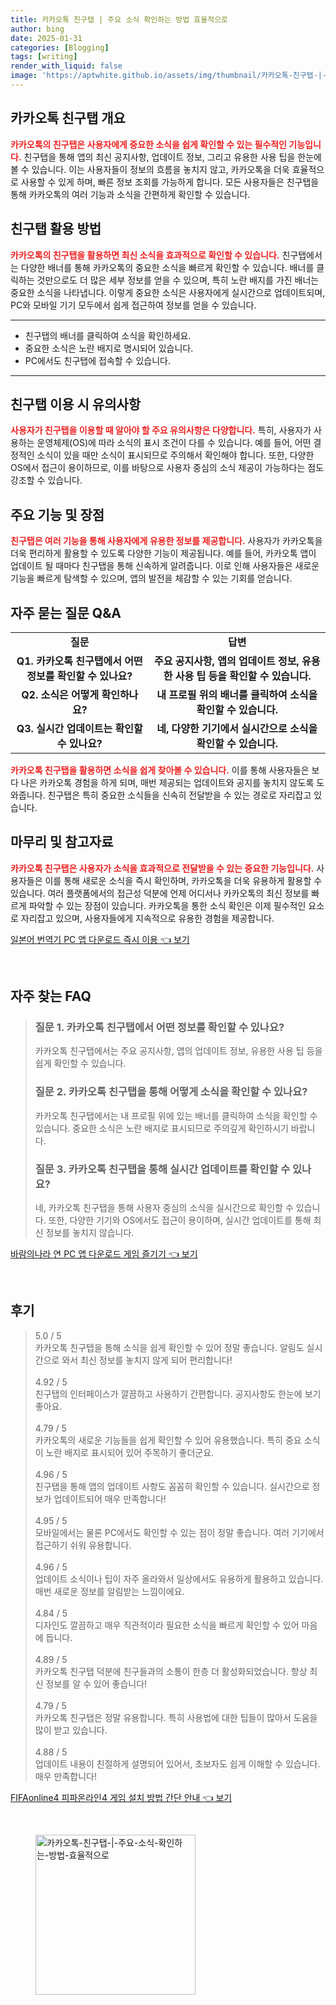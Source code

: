 ```yaml
---
title: 카카오톡 친구탭 | 주요 소식 확인하는 방법 효율적으로
author: bing
date: 2025-01-31
categories: [Blogging]
tags: [writing]
render_with_liquid: false
image: 'https://aptwhite.github.io/assets/img/thumbnail/카카오톡-친구탭-|-주요-소식-확인하는-방법-효율적으로.webp'
---
```



<h2 id='카카오톡 친구탭 개요'>카카오톡 친구탭 개요</h2>

<p><b><span style="color: #ee2323;">카카오톡의 친구탭은 사용자에게 중요한 소식을 쉽게 확인할 수 있는 필수적인 기능입니다.</span></b> 친구탭을 통해 앱의 최신 공지사항, 업데이트 정보, 그리고 유용한 사용 팁을 한눈에 볼 수 있습니다. 이는 사용자들이 정보의 흐름을 놓치지 않고, 카카오톡을 더욱 효율적으로 사용할 수 있게 하며, 빠른 정보 조회를 가능하게 합니다. 모든 사용자들은 친구탭을 통해 카카오톡의 여러 기능과 소식을 간편하게 확인할 수 있습니다.</p>

<h2 id='친구탭 활용 방법'>친구탭 활용 방법</h2>

<p><b><span style="color: #ee2323;">카카오톡의 친구탭을 활용하면 최신 소식을 효과적으로 확인할 수 있습니다.</span></b> 친구탭에서는 다양한 배너를 통해 카카오톡의 중요한 소식을 빠르게 확인할 수 있습니다. 배너를 클릭하는 것만으로도 더 많은 세부 정보를 얻을 수 있으며, 특히 노란 배지를 가진 배너는 중요한 소식을 나타냅니다. 이렇게 중요한 소식은 사용자에게 실시간으로 업데이트되며, PC와 모바일 기기 모두에서 쉽게 접근하여 정보를 얻을 수 있습니다.</p>

<hr />

<ul>
    <li>친구탭의 배너를 클릭하여 소식을 확인하세요.</li>
    <li>중요한 소식은 노란 배지로 명시되어 있습니다.</li>
    <li>PC에서도 친구탭에 접속할 수 있습니다.</li>
</ul>

<hr />

<h2 id='친구탭 이용 시 유의사항'>친구탭 이용 시 유의사항</h2>

<p><b><span style="color: #ee2323;">사용자가 친구탭을 이용할 때 알아야 할 주요 유의사항은 다양합니다.</span></b> 특히, 사용자가 사용하는 운영체제(OS)에 따라 소식의 표시 조건이 다를 수 있습니다. 예를 들어, 어떤 결정적인 소식이 있을 때만 소식이 표시되므로 주의해서 확인해야 합니다. 또한, 다양한 OS에서 접근이 용이하므로, 이를 바탕으로 사용자 중심의 소식 제공이 가능하다는 점도 강조할 수 있습니다.</p>

<h2 id='주요 기능 및 장점'>주요 기능 및 장점</h2>

<p><b><span style="color: #ee2323;">친구탭은 여러 기능을 통해 사용자에게 유용한 정보를 제공합니다.</span></b> 사용자가 카카오톡을 더욱 편리하게 활용할 수 있도록 다양한 기능이 제공됩니다. 예를 들어, 카카오톡 앱이 업데이트 될 때마다 친구탭을 통해 신속하게 알려줍니다. 이로 인해 사용자들은 새로운 기능을 빠르게 탐색할 수 있으며, 앱의 발전을 체감할 수 있는 기회를 얻습니다.</p>

<h2 id='자주 묻는 질문 Q&A'>자주 묻는 질문 Q&A</h2>

<table>
    <tr>
        <td style="text-align: center; height: 17px;"><b>질문</b></td>
        <td style="text-align: center; height: 17px;"><b>답변</b></td>
    </tr>
    <tr>
        <td style="text-align: center; height: 17px;"><b>Q1. 카카오톡 친구탭에서 어떤 정보를 확인할 수 있나요?</b></td>
        <td style="text-align: center; height: 17px;"><b>주요 공지사항, 앱의 업데이트 정보, 유용한 사용 팁 등을 확인할 수 있습니다.</b></td>
    </tr>
    <tr>
        <td style="text-align: center; height: 17px;"><b>Q2. 소식은 어떻게 확인하나요?</b></td>
        <td style="text-align: center; height: 17px;"><b>내 프로필 위의 배너를 클릭하여 소식을 확인할 수 있습니다.</b></td>
    </tr>
    <tr>
        <td style="text-align: center; height: 17px;"><b>Q3. 실시간 업데이트는 확인할 수 있나요?</b></td>
        <td style="text-align: center; height: 17px;"><b>네, 다양한 기기에서 실시간으로 소식을 확인할 수 있습니다.</b></td>
    </tr>
</table>

<p><b><span style="color: #ee2323;">카카오톡 친구탭을 활용하면 소식을 쉽게 찾아볼 수 있습니다.</span></b> 이를 통해 사용자들은 보다 나은 카카오톡 경험을 하게 되며, 매번 제공되는 업데이트와 공지를 놓치지 않도록 도와줍니다. 친구탭은 특히 중요한 소식들을 신속히 전달받을 수 있는 경로로 자리잡고 있습니다.</p>

<h2 id='마무리 및 참고자료'>마무리 및 참고자료</h2>

<p><b><span style="color: #ee2323;">카카오톡 친구탭은 사용자가 소식을 효과적으로 전달받을 수 있는 중요한 기능입니다.</span></b> 사용자들은 이를 통해 새로운 소식을 즉시 확인하며, 카카오톡을 더욱 유용하게 활용할 수 있습니다. 여러 플랫폼에서의 접근성 덕분에 언제 어디서나 카카오톡의 최신 정보를 빠르게 파악할 수 있는 장점이 있습니다. 카카오톡을 통한 소식 확인은 이제 필수적인 요소로 자리잡고 있으며, 사용자들에게 지속적으로 유용한 경험을 제공합니다.</p>


<p><a class="click-button" title="일본어 번역기 PC 앱 다운로드 즉시 이용" href="https://aptwhite.github.io/posts/%EC%9D%BC%EB%B3%B8%EC%96%B4-%EB%B2%88%EC%97%AD%EA%B8%B0-PC-%EC%95%B1-%EB%8B%A4%EC%9A%B4%EB%A1%9C%EB%93%9C-%EC%A6%89%EC%8B%9C-%EC%9D%B4%EC%9A%A9/" rel="dofollow">일본어 번역기 PC 앱 다운로드 즉시 이용 👈 보기</a></p><br>
<h2 id='자주_찾는_FAQ'>자주 찾는 FAQ</h2>
<div itemscope="" itemtype="https://schema.org/FAQPage"> 
<blockquote> 
<div itemscope="" itemprop="mainEntity" itemtype="https://schema.org/Question"> 
<h3 itemprop="name">질문 1. 카카오톡 친구탭에서 어떤 정보를 확인할 수 있나요?</h3> 
<div itemscope="" itemprop="acceptedAnswer" itemtype="https://schema.org/Answer"> 
<span itemprop="text"> 
<p>카카오톡 친구탭에서는 주요 공지사항, 앱의 업데이트 정보, 유용한 사용 팁 등을 쉽게 확인할 수 있습니다.</p> 
</span> 
</div> 
</div> 
<div itemscope="" itemprop="mainEntity" itemtype="https://schema.org/Question"> 
<h3 itemprop="name">질문 2. 카카오톡 친구탭을 통해 어떻게 소식을 확인할 수 있나요?</h3> 
<div itemscope="" itemprop="acceptedAnswer" itemtype="https://schema.org/Answer"> 
<span itemprop="text"> 
<p>카카오톡 친구탭에서는 내 프로필 위에 있는 배너를 클릭하여 소식을 확인할 수 있습니다. 중요한 소식은 노란 배지로 표시되므로 주의깊게 확인하시기 바랍니다.</p> 
</span> 
</div> 
</div> 
<div itemscope="" itemprop="mainEntity" itemtype="https://schema.org/Question"> 
<h3 itemprop="name">질문 3. 카카오톡 친구탭을 통해 실시간 업데이트를 확인할 수 있나요?</h3> 
<div itemscope="" itemprop="acceptedAnswer" itemtype="https://schema.org/Answer"> 
<span itemprop="text"> 
<p>네, 카카오톡 친구탭을 통해 사용자 중심의 소식을 실시간으로 확인할 수 있습니다. 또한, 다양한 기기와 OS에서도 접근이 용이하며, 실시간 업데이트를 통해 최신 정보를 놓치지 않습니다.</p> 
</span> 
</div> 
</div> 
</blockquote> 
</div>
<p><a class="click-button" title="바람의나라 연 PC 앱 다운로드 게임 즐기기" href="https://aptwhite.github.io/posts/%EB%B0%94%EB%9E%8C%EC%9D%98%EB%82%98%EB%9D%BC-%EC%97%B0-PC-%EC%95%B1-%EB%8B%A4%EC%9A%B4%EB%A1%9C%EB%93%9C-%EA%B2%8C%EC%9E%84-%EC%A6%90%EA%B8%B0%EA%B8%B0/" rel="dofollow">바람의나라 연 PC 앱 다운로드 게임 즐기기 👈 보기</a></p><br>
<h2 id='후기'>후기</h2>
<div itemscope itemtype="https://schema.org/Product">
  <blockquote>
  <div itemprop="review" itemscope itemtype="https://schema.org/Review">
      <div itemprop="reviewRating" itemscope itemtype="https://schema.org/Rating"> <span itemprop="ratingValue">5.0</span> / <span itemprop="bestRating">5</span> </div>
      <span itemprop="reviewBody">카카오톡 친구탭을 통해 소식을 쉽게 확인할 수 있어 정말 좋습니다. 알림도 실시간으로 와서 최신 정보를 놓치지 않게 되어 편리합니다!</span>
  </div>
  <br>
  <div itemprop="review" itemscope itemtype="https://schema.org/Review">
      <div itemprop="reviewRating" itemscope itemtype="https://schema.org/Rating"> <span itemprop="ratingValue">4.92</span> / <span itemprop="bestRating">5</span> </div>
      <span itemprop="reviewBody">친구탭의 인터페이스가 깔끔하고 사용하기 간편합니다. 공지사항도 한눈에 보기 좋아요.</span>
  </div>
  <br>
  <div itemprop="review" itemscope itemtype="https://schema.org/Review">
      <div itemprop="reviewRating" itemscope itemtype="https://schema.org/Rating"> <span itemprop="ratingValue">4.79</span> / <span itemprop="bestRating">5</span> </div>
      <span itemprop="reviewBody">카카오톡의 새로운 기능들을 쉽게 확인할 수 있어 유용했습니다. 특히 중요 소식이 노란 배지로 표시되어 있어 주목하기 좋더군요.</span>
  </div>
  <br>
  <div itemprop="review" itemscope itemtype="https://schema.org/Review">
      <div itemprop="reviewRating" itemscope itemtype="https://schema.org/Rating"> <span itemprop="ratingValue">4.96</span> / <span itemprop="bestRating">5</span> </div>
      <span itemprop="reviewBody">친구탭을 통해 앱의 업데이트 사항도 꼼꼼히 확인할 수 있습니다. 실시간으로 정보가 업데이트되어 매우 만족합니다!</span>
  </div>
  <br>
  <div itemprop="review" itemscope itemtype="https://schema.org/Review">
      <div itemprop="reviewRating" itemscope itemtype="https://schema.org/Rating"> <span itemprop="ratingValue">4.95</span> / <span itemprop="bestRating">5</span> </div>
      <span itemprop="reviewBody">모바일에서는 물론 PC에서도 확인할 수 있는 점이 정말 좋습니다. 여러 기기에서 접근하기 쉬워 유용합니다.</span>
  </div>
  <br>
  <div itemprop="review" itemscope itemtype="https://schema.org/Review">
      <div itemprop="reviewRating" itemscope itemtype="https://schema.org/Rating"> <span itemprop="ratingValue">4.96</span> / <span itemprop="bestRating">5</span> </div>
      <span itemprop="reviewBody">업데이트 소식이나 팁이 자주 올라와서 일상에서도 유용하게 활용하고 있습니다. 매번 새로운 정보를 알림받는 느낌이에요.</span>
  </div>
  <br>
  <div itemprop="review" itemscope itemtype="https://schema.org/Review">
      <div itemprop="reviewRating" itemscope itemtype="https://schema.org/Rating"> <span itemprop="ratingValue">4.84</span> / <span itemprop="bestRating">5</span> </div>
      <span itemprop="reviewBody">디자인도 깔끔하고 매우 직관적이라 필요한 소식을 빠르게 확인할 수 있어 마음에 듭니다.</span>
  </div>
  <br>
  <div itemprop="review" itemscope itemtype="https://schema.org/Review">
      <div itemprop="reviewRating" itemscope itemtype="https://schema.org/Rating"> <span itemprop="ratingValue">4.89</span> / <span itemprop="bestRating">5</span> </div>
      <span itemprop="reviewBody">카카오톡 친구탭 덕분에 친구들과의 소통이 한층 더 활성화되었습니다. 항상 최신 정보를 알 수 있어 좋습니다!</span>
  </div>
  <br>
  <div itemprop="review" itemscope itemtype="https://schema.org/Review">
      <div itemprop="reviewRating" itemscope itemtype="https://schema.org/Rating"> <span itemprop="ratingValue">4.79</span> / <span itemprop="bestRating">5</span> </div>
      <span itemprop="reviewBody">카카오톡 친구탭은 정말 유용합니다. 특히 사용법에 대한 팁들이 많아서 도움을 많이 받고 있습니다.</span>
  </div>
  <br>
  <div itemprop="review" itemscope itemtype="https://schema.org/Review">
      <div itemprop="reviewRating" itemscope itemtype="https://schema.org/Rating"> <span itemprop="ratingValue">4.88</span> / <span itemprop="bestRating">5</span> </div>
      <span itemprop="reviewBody">업데이트 내용이 친절하게 설명되어 있어서, 초보자도 쉽게 이해할 수 있습니다. 매우 만족합니다!</span>
  </div>
  </blockquote>
</div>
<p><a class="click-button" title="FIFAonline4 피파온라인4 게임 설치 방법 간단 안내" href="https://aptwhite.github.io/posts/FIFAonline4-%ED%94%BC%ED%8C%8C%EC%98%A8%EB%9D%BC%EC%9D%B84-%EA%B2%8C%EC%9E%84-%EC%84%A4%EC%B9%98-%EB%B0%A9%EB%B2%95-%EA%B0%84%EB%8B%A8-%EC%95%88%EB%82%B4/" rel="dofollow">FIFAonline4 피파온라인4 게임 설치 방법 간단 안내 👈 보기</a></p><br>
<figure class="image"><img src="https://aptwhite.github.io/assets/img/thumbnail/카카오톡-친구탭-|-주요-소식-확인하는-방법-효율적으로.webp" alt="카카오톡-친구탭-|-주요-소식-확인하는-방법-효율적으로" width="256" height="256"></figure>